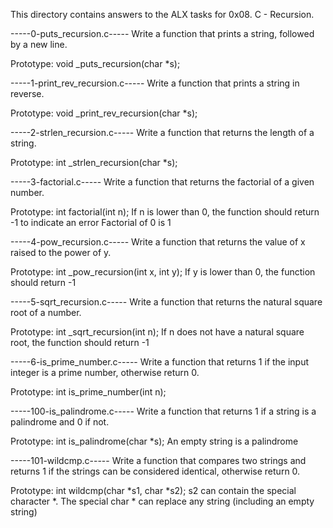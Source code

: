 This directory contains answers to the ALX tasks for 0x08. C - Recursion.


-----0-puts_recursion.c-----
Write a function that prints a string, followed by a new line.

Prototype: void _puts_recursion(char *s);




-----1-print_rev_recursion.c-----
Write a function that prints a string in reverse.

Prototype: void _print_rev_recursion(char *s);




-----2-strlen_recursion.c-----
Write a function that returns the length of a string.

Prototype: int _strlen_recursion(char *s);




-----3-factorial.c-----
Write a function that returns the factorial of a given number.

Prototype: int factorial(int n);
If n is lower than 0, the function should return -1 to indicate an error
Factorial of 0 is 1




-----4-pow_recursion.c-----
Write a function that returns the value of x raised to the power of y.

Prototype: int _pow_recursion(int x, int y);
If y is lower than 0, the function should return -1




-----5-sqrt_recursion.c-----
Write a function that returns the natural square root of a number.

Prototype: int _sqrt_recursion(int n);
If n does not have a natural square root, the function should return -1




-----6-is_prime_number.c-----
Write a function that returns 1 if the input integer is a prime number, otherwise return 0.

Prototype: int is_prime_number(int n);




-----100-is_palindrome.c-----
Write a function that returns 1 if a string is a palindrome and 0 if not.

Prototype: int is_palindrome(char *s);
An empty string is a palindrome




-----101-wildcmp.c-----
Write a function that compares two strings and returns 1 if the strings can be considered identical, otherwise return 0.

Prototype: int wildcmp(char *s1, char *s2);
s2 can contain the special character *.
The special char * can replace any string (including an empty string)
